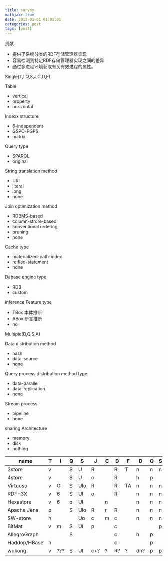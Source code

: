 ```yaml
---
title: survey
mathjax: true
date: 2013-01-01 01:01:01
categories: post
tags: [post]
---
```


贡献
 * 提供了系统分类的RDF存储管理器实现
 * 容易检测到特定RDF存储管理器实现之间的差异
 * 通过多进程环境获取有关有效进程的属性。

Single(T,I,Q,S,J,C,D,F)

Table
 * vertical
 * property
 * horizontal

Indexx structure
 * 6-independent
 * GSPO-PGPS
 * matrix

Query type
 * SPARQL
 * original

String translation method
 * URI
 * literal
 * long
 * none

Join optimization method
 * RDBMS-based
 * column-strore-based
 * conventional ordering
 * pruning
 * none

Cache type 
 * materialized-path-index
 * reified-statement
 * none

Dabase engine type
 * RDB
 * custom

inference Feature type
 * TBox 本体推断
 * ABox 断言推断
 * no

Multiple(D,Q,S,A)

Data distribution method
 * hash
 * data-source
 * none

Query process distribution method type
 * data-parallel
 * data-replication
 * none

Stream process
 * pipeline
 * none

sharing Architecture
 * memory
 * disk
 * nothing


|name|T|I|Q|S|J|C|D|F|D|Q|S|A|
|---|---|---|---|---|---|---|---|---|---|---|---|---|
|3store|v||S|U|R||R|T|n|n|n||
|4store|v||S|U|o||R||h|p||n|
|Virtuoso|v|G|S|Ulo|R||R|TA|n|n|n||
|RDF-3X|v|6|S|Ul|o||R||n|n|n||
|Hexastore|v|6|o|Ul||n|||n|n|n||
|Apache Jena|p||S|Ulo|R|r|R||n|n|n||
|SW-store|h|||Uo|c|m|c||n|n|n||
|BitMat|v|m|S|Ul|p||c||||p||
|AllegroGraph|||S||||c||h|p||m|
|Haddop/HBase|h||||||c|||p||m|
|wukong|v|???|S|Ul|c+?|?|R?|?|dh?|p|p|m|

